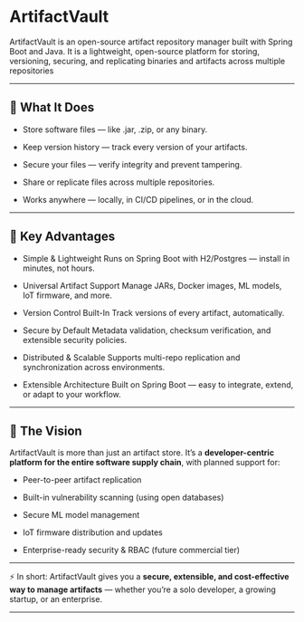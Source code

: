 # ArtifactVault
ArtifactVault is an open-source artifact repository manager built with Spring Boot and Java. It is a lightweight, open-source platform for storing, versioning, securing, and replicating binaries and artifacts across multiple repositories


---


## 🧩 What It Does

* Store software files — like .jar, .zip, or any binary.

* Keep version history — track every version of your artifacts.

* Secure your files — verify integrity and prevent tampering.

* Share or replicate files across multiple repositories.

* Works anywhere — locally, in CI/CD pipelines, or in the cloud.


---


## 🔹 Key Advantages

* Simple & Lightweight
  Runs on Spring Boot with H2/Postgres — install in minutes, not hours.

* Universal Artifact Support
  Manage JARs, Docker images, ML models, IoT firmware, and more.

* Version Control Built-In
  Track versions of every artifact, automatically.

* Secure by Default
  Metadata validation, checksum verification, and extensible security policies.

* Distributed & Scalable
  Supports multi-repo replication and synchronization across environments.

* Extensible Architecture
  Built on Spring Boot — easy to integrate, extend, or adapt to your workflow.


---


## 🔮 The Vision

ArtifactVault is more than just an artifact store.
It’s a **developer-centric platform for the entire software supply chain**, with planned support for:

* Peer-to-peer artifact replication
  
* Built-in vulnerability scanning (using open databases)
  
* Secure ML model management
  
* IoT firmware distribution and updates
  
* Enterprise-ready security & RBAC (future commercial tier)


---


⚡ In short:
ArtifactVault gives you a **secure, extensible, and cost-effective way to manage artifacts** — whether you’re a solo developer, a growing startup, or an enterprise.

---

